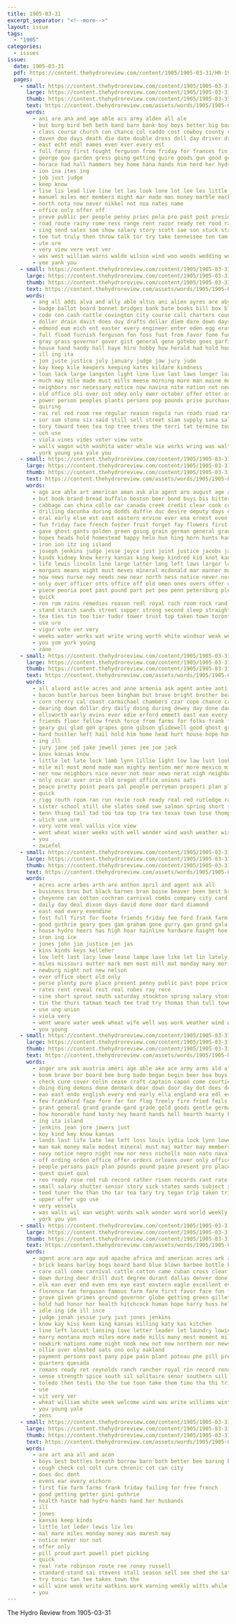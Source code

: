```yaml
---
title: 1905-03-31
excerpt_separator: "<!--more-->"
layout: issue
tags:
  - "1905"
categories:
  - issues
issue:
  date: 1905-03-31
  pdf: https://content.thehydroreview.com/content/1905/1905-03-31/HR-1905-03-31.pdf
  pages:
    - small: https://content.thehydroreview.com/content/1905/1905-03-31/small/HR-1905-03-31-01.jpg
      large: https://content.thehydroreview.com/content/1905/1905-03-31/large/HR-1905-03-31-01.jpg
      thumb: https://content.thehydroreview.com/content/1905/1905-03-31/thumbnails/HR-1905-03-31-01.jpg
      text: https://content.thehydroreview.com/assets/words/1905/1905-03-31/HR-1905-03-31-01.txt
      words:
        - ani are ana and age able acs army alden all ale
        - but burg bird beh beth band barn bank boy boys better big board bright been bis buffalo bus best back bee battle blue bate bill
        - class course church con chance col caddo cost cowboy county cattle chill cody cone cause city company chew change can call cardinal case cora come comes
        - daven doe days death die date double dress doll day driver dry don doubt
        - east echt endl eames even ever every est
        - full fancy first fought ferguson from friday for frances fin flower fuller far fale foe found
        - george gov garden gress going getting guire goods gun good governor general
        - horace had hall hammers hey home hana hands him herd her hydro handsome honorable heard high has hope hand hus hard hunting held health
        - ion ina ites ing
        - job just judge
        - keep know
        - lise lis lead live line let las look lone lot lee les little letter lay libbie lied less long law len
        - manuel miles mer members might mar made mas money marble mackey mail meguire man more march may marry mea monday mile mexican men much most
        - north nota now never nikkel not noa nates name
        - office only offer off
        - preve public per people penny pries pela pro past post president pleas pin pie pee patient pope place pruett patience
        - road route rainy rome ress range rent razor ready ret rood rather rea real red
        - sing send sales som show salary story scott sae son stuck stamp she sleet such see store south subject sky star season smith sen seeds sway safe sheridan start suit say state senda severe soul shown
        - toe tut truly then throw talk tor try take tennessee ton tam treat taken times ten tell trail takes tse trip town the tes them tae threats trust
        - ute ure
        - very view vere vest ver
        - was west william warns waldo wilson wind woo woods wedding wolf willard why while want win wife will wash with won well
        - yee yank you
    - small: https://content.thehydroreview.com/content/1905/1905-03-31/small/HR-1905-03-31-02.jpg
      large: https://content.thehydroreview.com/content/1905/1905-03-31/large/HR-1905-03-31-02.jpg
      thumb: https://content.thehydroreview.com/content/1905/1905-03-31/thumbnails/HR-1905-03-31-02.jpg
      text: https://content.thehydroreview.com/assets/words/1905/1905-03-31/HR-1905-03-31-02.txt
      words:
        - ang all addi alva and ally able altus ani alien ayres are aby ary ald amend ade age april alo aid auch ates
        - badge ballot board bonnet bridges bank bate books bill box blaine bale bub both bet bond bar been ber buch busi bas but boards banke break blanks black bonds business banks bonis baptist bills bear brush beaver bridge
        - code con cash cattle covington city course call charters council chastity character congress car clerk case carnegie cover come cost caves civil chief courts care close carmen coe college court credit custer comanche cha county company class cleo certain choo
        - doller drain davit does duy drafts dollar diem dare down days ding der dich due day dam deem during deputy ditch dams
        - edmond eum eich ent easter every engineer enter eden egg eras ean ella
        - full flood furnish ferguson fon foss fust from favor fone fund fees friday first fair file fand fond fling fried fie ford fiscal fire flag fan firm fellow for fort fed fine fee
        - gray grass governor gover gist general gene gotebo goes garfield guardian grant good greer grounds gas ging
        - house hand handy hall haye hire hobby how herald had hold homa half hie him halling heading head husband high han hearing helena homes held hoard hor hon hen hax has
        - ill ing ita
        - jon juste justice july january judge jaw jury jude
        - kay keep kile keepers keeping kates kildare kindness
        - loan lack large langston light line live last laws longer loa loss lowe logan labor levy ler lands lady lesa lew left lease london land lax lay legal len lar law lens less lane lien lights lodge little
        - much may mile made must mills meese morning more man maine mount mith milla money manner men miles mayor mine members monday mur mineral
        - neighbors nor necessary notice now navina nite nation not new norma news ness nace norman near name need neer
        - old office oli over ost odey only ower october offer otter osage
        - power person peoples plants persons pop pounds prise purchase police point prow pool poll paules pride pene place pople peace prairie payment park plant proper parks pen paper press powers plan pany pro per pin post pay payne public porte
        - quiring
        - rai rel red room ree regular reason regula run roads road rates records renfrow rable river res real royalty record rob rent rary rate
        - sur sum stone six said still sell street siam supply sana sal safe sale silver sed suit streets sleep stock such slee sala session shull square special slaughter salary stich sid schoo south streams stance sim schools straight school state states seat san sey seem shall
        - tory toward teen tea top tree trees the terri tat termine towns taw ten tho treat toll teach tant tice tye toe than table take trate tees ture teed tary them tol tull trust ties tor tay teacher tine teal tes tax tobe town trom temple title
        - uch use
        - viola vines vides voter view vote
        - walls wagon with washita water while wie works wring was walters week wily will woods work wear wanton ware woodward weather
        - york young yea yale you
    - small: https://content.thehydroreview.com/content/1905/1905-03-31/small/HR-1905-03-31-03.jpg
      large: https://content.thehydroreview.com/content/1905/1905-03-31/large/HR-1905-03-31-03.jpg
      thumb: https://content.thehydroreview.com/content/1905/1905-03-31/thumbnails/HR-1905-03-31-03.jpg
      text: https://content.thehydroreview.com/assets/words/1905/1905-03-31/HR-1905-03-31-03.txt
      words:
        - ago ace able art american aman ask ala agent aro august age ast all ald avellan are and ave
        - but book brand bread buffalo boston beer bond buys bis bitterly buckingham business board bound burns body bride bor break blind bot baby bench bach bela boynton belong berliner battle belt boon boring buttery best back both bill balance began banks birth bas band bell bumgardner barn box been better bank bear buy binder bers
        - cabbage can china colle car canada creek credit clear cook count college cashier cold city charity cure candle cost charles crosse cattle cases caddo certain chem call charter coins cash coin chronic care change citizen cross cen catherine come court colorado ching cordial common child company county coma course confer case christian chance colonel cape cause church
        - drilling dacunha during dodds duffle duc desire deputy days down ditch drea dance doing day dowl dies denver del durant dukes due driggs dung dill dinner demand
        - eral early else est east eastern ervine ever ena ernest even eng ent end every enters edward ean england english eye
        - fun friday face french foster fruit forget fay flowers first falling from fares free finger feland fake figures fron farmer fear felt fees france field forts friends full fair found far fee fare fall few favor fond fage for forty flex favorite
        - gave ghost gants golden green going grain german general grand gallery gray grammar grew grapes guthrie grape gover governor gas given good goo
        - hopes heads hold homestead happy helo hun hing horn hunts hampton hampshire hobby hes house howard hore handsome her hang how head him hot high heard hill hor hunt hank huma heal has human harbor had hope helena hether
        - iron ion itz ing island
        - joseph jenkins judge jesse joyce just joint justice jacobs jane jury jan james jay
        - kinds kidney know kerry kansas king keep kindred kid knot kan
        - life lewis lincoln line large latter long left laws larger los law living london lightning last lack laundry lawton lime look love let land live ler little les like logue lon lay louis
        - morgans means might must meves mineral mcdonald mar manner muse music moll much may mony milburn min market miss minister more monk mcduffie mass mules man many marden mich midway magazine mark meer made most mary marine march mont main maiden mote money matter match meats mail mountain men moore
        - now news nurse ney needs new near north ness notice never northern note not name nor night nicholas nail
        - only over officer otts office off old omen ones overs offer overy
        - piece peoria poet past pound part pet peo penn petersburg pleasant person paris pen pee press palace purchase ponce pluck peabody pack pie peace pain poo pany paper price people per port pan perfect pacific peres pounds pald persons president pass pair pilla pat proven plant present power
        - quick
        - ron rom rains remedies reason redl royal rach room rock rand reading road rather robe regular round reasor reach rise read roads rush roses russian rebecca rich reps roch raw
        - stand starch sands street supper strong second sleep straight swett struck states seven save she shows send sach shawnee seen saler seem say seth sells see still six sella show small signs safe som seat such seno short son spring sin seed sell springs scott steady seacrest storm said sale sailors soha storms stair strength scholar sen stay single state shall simple solid stamps sue sat sum soul stock subject sine silver speaks sailor seems
        - tea ties tin too tier tudor tower trust top taken town toronto train tay tor turn ton track than thousand them toc tobacco the thon tho tome turns tice tristan tear telling terrible takes tell tok teen tat then take tour thing
        - use ure
        - vigor vote ver very
        - weeks water works wat write wring worth white windsor weak worn way will worlds wes wall wedding world washington witte wheel went ways war work well workman week walle while weight waters wee william with working west wilcox weary writer wax western weal was whaler walls wallville
        - you yom york young
        - zane
    - small: https://content.thehydroreview.com/content/1905/1905-03-31/small/HR-1905-03-31-04.jpg
      large: https://content.thehydroreview.com/content/1905/1905-03-31/large/HR-1905-03-31-04.jpg
      thumb: https://content.thehydroreview.com/content/1905/1905-03-31/thumbnails/HR-1905-03-31-04.jpg
      text: https://content.thehydroreview.com/assets/words/1905/1905-03-31/HR-1905-03-31-04.txt
      words:
        - all alvord astle acres and anne armenia ask agent antee anti are
        - bacon bustle barcus been bingham but brave bright brother beaver bert barn beans blaze better big business brought bank barber bros beat boys beard bill begin blow bier braden body boy book berry blacksmith back butcher buys breckenridge
        - corn cherry cal coast carmichael chambers czar cope chance cad crawford can colony cant city carr chas choice challis charley came case cin cash counter cashier cotton county cos cor cattle cold creek charles
        - dearing down dollar dry daily doing during dewey day done danger date drinks die death din days dare door
        - ellsworth early evins ever edie erford emmett east ean every even ery edith eve
        - friends floor fellow fresh force from farms for folks frank fore firm friday free found farm fancy fil fee fowler fare foss far
        - geary gui glad gen grapes gone gibson glidewell good ghost gregg grow green gave goods gage goodson grover gadd ghering glean grand getting guess gray going goes gher
        - hard hustler heft hail hold him home head hurt house hope homestead had ham hartford high hydro hest her hash herndon hopewell hair henke how hunger heart has horse
        - ing ill
        - jury jane jed jake jewell jones jee joe jack
        - knox kansas know
        - little let late lock lamb lynn lillie light low law lust look ling lis last likes lee lack lees like lion land line left
        - mile mil most mond made man mighty mention mer more mexico miss mackey march mound mat monday meals meats men miller must method mckitrick mason many morning mark mccool murphy much may might mill
        - ner now neighbors nice never not near news nerat nigh neighbor north ney night new numbers
        - only oscar over orin old oregon office onions oats
        - peace pretty point pears pal people perryman prosperi plan place part pell pay pass plant push price peaches president pacific pickles port plenty pork per par post pare
        - quick
        - rigg routh room ran run revie rock ready real red rutledge rates regular rain
        - sister school still she slates seed swe salmon spring short sell stones snapp staple stand saturday sick smith south suit saw stay state seven som sour sweet stead start sam shelton supply seats shape sat standard sunday stock sauce such supper sonday storm sance son stolen schools see sugg snow sun seems sylvester salt soon sicker store
        - tenn thing tail tad too toa top tra tex texas town tose thompson than trom taken tie turtle them teas take the towns try
        - ulich use ure
        - very vote veal vallis vice view
        - went wheat wiser weeks with well wonder wind wash weather wish week world want wille was will willard west way working wellington wait while work write wife wagon weekly weatherford winter
        - you
        - zwiefel
    - small: https://content.thehydroreview.com/content/1905/1905-03-31/small/HR-1905-03-31-05.jpg
      large: https://content.thehydroreview.com/content/1905/1905-03-31/large/HR-1905-03-31-05.jpg
      thumb: https://content.thehydroreview.com/content/1905/1905-03-31/thumbnails/HR-1905-03-31-05.jpg
      text: https://content.thehydroreview.com/assets/words/1905/1905-03-31/HR-1905-03-31-05.txt
      words:
        - acres acre arbes arth are anthon april and agent ask all
        - business bros but black barnes bran bosse beaver been best bryan bread brand big bills boise brown bet buggie
        - cheyenne can cotton cochran carnival combs company city card caddo call crawford cat cash common col county come cant chambers carmichael cobb cost chloe cos cutter carry cor custer
        - daily day deal dixon days david done door dard diamond
        - east ead every exendine
        - fost full first for foote friends friday fee ford frank farm fort fine found from fair fran free
        - good guthrie geary goes gam graham gone gurry gan grand gala glidewell
        - house hydro heers has high hoar hainline hardware haight hoe her hinton hee hand had horse hunter held harnes haye henke harness
        - iron ing ice
        - jones john jim justice jen jas
        - kins kinds keys kelleher
        - low left last lacy lowe lease lampe lave like let lin lately line lee lapsley less looney lion living
        - miles missouri mutter mark men most mill mat monday many mor money marsh monson mabel much music may more made morning miss
        - newburg night not new nelson
        - over office obert old only
        - perse plenty pure place present penny public past pope price pfost phat pro pas
        - rates rent reveal rest real robes ray rece
        - sine short sprout south saturday stockton spring salary stoor sells sheer shorts stallion smith she send still storm stauffer sell sale sharp state stan seon soe sack second stone see simmons service sunday small stock street summer struck store school smile shows
        - tin the thurs tatman teach tee trad try thomas than tull town them ture tool
        - use ung union
        - viola very
        - went weare water week wheat wife well was work weather wind weatherford wil woods will wilson watch why wellman wat want with
        - you young
    - small: https://content.thehydroreview.com/content/1905/1905-03-31/small/HR-1905-03-31-06.jpg
      large: https://content.thehydroreview.com/content/1905/1905-03-31/large/HR-1905-03-31-06.jpg
      thumb: https://content.thehydroreview.com/content/1905/1905-03-31/thumbnails/HR-1905-03-31-06.jpg
      text: https://content.thehydroreview.com/assets/words/1905/1905-03-31/HR-1905-03-31-06.txt
      words:
        - anger are ask austria ameri age able ake ace army arms ald all and arabian assa ali ary ain america armer antee arm
        - boom brave bor board bee burg bade began begin beer boa buys best back brisk boat bowels bis brought both been britain but better bears bini bar body berlin
        - check cure cover colin cease craft captain capon come courtier crew crete came cold count comfort certain care cost corre cam cares city cary columbus case castoria call canada cap caldwell commander colonel can col
        - doing ding demons done denmark dear down door day dot does der don devereux dada doubt deed
        - ean east endo english every end early ella england era edl eve elliott even excellent easy enter
        - few frankford face fore far for flag freely fire fried fails friends france fellow fay fields fast found faithful field fron first fons florida free fleet faby from fitte
        - grant general grand grande gard grade gold goods gentle germany given good
        - how honorable hand hasty hey heard hands hell hearth hearty hin han house heed herald her health him hee hould ham husbands has heen had half
        - ing ita island
        - jenkins jean jore jowers just
        - koy kind key know kansas
        - lands last life late lee left loss louis lydia lock lynn lower lustre lockyer lea lines lesson line little long lafitte land lady lie latter low lowing lose
        - man mak money male modest mineral must maj matter may members men might many mention mark morning made mary mass most miner mutter more montgomery music med mee
        - navy notice negro night now nor ness nicholls noon nato naval not never nine new near name
        - off ording orden office offer orders orleans over only officer ono olmsted old owns
        - people persons pain plan pounds pound paine present pro place pardon precious point port patton pleasure peace pierre pure proper pinkham poet ports paper pon pos piles powder
        - quest quiet qual
        - reo ready rose red rub record rather risen records rant rate rest reason rouse reach rus ran reading
        - small salary shutter senior story sick states sands subject service seen starch seat saw such seems she step streets scale shall sell straight stranger say sir show see servant shell send seo sour sible said seem stake sak station soon school spain sting side sleep speak
        - teed tuner the than tho tar toa tary try tegan trip taken trial toward tone tie tock table tones thou theo terrible talo them tan thal then tak terre tain teacher tor take tench ting tell
        - upper uffer ugo use
        - very vessels
        - was walls wil wan weight words walk wonder word world weekly with williams write waste wos welfare waters way well will why white went wilson work worms wheat want war welcome while west wide warn week
        - york you yon
    - small: https://content.thehydroreview.com/content/1905/1905-03-31/small/HR-1905-03-31-07.jpg
      large: https://content.thehydroreview.com/content/1905/1905-03-31/large/HR-1905-03-31-07.jpg
      thumb: https://content.thehydroreview.com/content/1905/1905-03-31/thumbnails/HR-1905-03-31-07.jpg
      text: https://content.thehydroreview.com/assets/words/1905/1905-03-31/HR-1905-03-31-07.txt
      words:
        - agent acre aro ago aud apache africa and american acres ark age alta able author april all are
        - brick beans barley bogs board band blue blown barbee bottle ball burwell bank bis been bond bulk bas best branch brown beets beaver box began buy boy bare better bunch begun but banks back bill business barn beeding bend bollinger badger blacken both bright body bail baxter bushe
        - care call come carnival cattle cotton came cuban cross clear can car cause clay citizen charles caso county comanche cant coulter cure comp creek coffee carmen course company common case charter christ church city chaplain congress cold court cradle chance close canning cam con chi caddo castor canada
        - down during deer drill dust degree durant dallas denver done daily due duel day deen dul days drilling die doctor diamond dose
        - elk ean ever end even ens eye east eastern eagle excellent every
        - florence fan ferguson famous farm fare first favor face fon foret felt for far few firm fort foreman file friend former fino flax from fight farmer flow fire free fear found frost fust
        - grove given grimes ground governor globe getting green gillette gin gave garber glad gas grays gold goods greenland going good grand guthrie
        - hold had honor hor health hitchcock human hope harry huss held head homes happy house how heard him hon hampton home hydro hes her hampshire humphrey hay hartman hartney hans hand hands hobart has
        - idle ing ide ill ince
        - judge jonah jessie jury just jones jenkins
        - know kay kiss keen king kansas killing katy kas kitchen
        - line left locust lansing love letter leader let laundry lowing little loose lacey lion lawton large learn lio lie later lands long lease land look last like laws light life lethbridge
        - marry montana much miles more made mills many most moment mild mail mention man merit memory munger men mcalester mcmillan may mangum mall merchant music mere matter maple million mat mory means marston money madill matters minister might
        - newkirk nations name night nook new not now northern nor news near neighbor nee nation
        - ollie over olmsted oats ono only oakland
        - payment persons past pany pipe pain plant poteau phe pill present payne point person perfect pratt patent passen per par paper plenty pounds perun pulley pryor pink plows pruitt pert points press phillips people patch place
        - quarters quesada
        - romans ready ret reynolds ranch rancher royal rin record reno royalty regnier reck rocks roger rolling ray roads rowan reach roy remark robert razor red round run
        - sense strength spice south sil solitaire senor southern sill sum sample short save sun shawnee soon sugar steers spring supply shall story states school sweet snow street season side she stands smell such struck second stock say smith shows slight son six stand small state scale springs seed said shoulder stine sees stores
        - toledo then testi tho the tue toon take them timo tha thi trial tod texas tam try than toom times tut teen turn thore tabet thousand thomas taken trust town talk
        - use
        - vit very ver
        - wheat william white week welcome wind was write williams winter will weather winkler woolson washington west while wright western world word wells work walter well walk worms wai wellman wear wold wine wife with winship weeks worth warm water wearing wish woodward ward
        - you young yale
        - zens
    - small: https://content.thehydroreview.com/content/1905/1905-03-31/small/HR-1905-03-31-08.jpg
      large: https://content.thehydroreview.com/content/1905/1905-03-31/large/HR-1905-03-31-08.jpg
      thumb: https://content.thehydroreview.com/content/1905/1905-03-31/thumbnails/HR-1905-03-31-08.jpg
      text: https://content.thehydroreview.com/assets/words/1905/1905-03-31/HR-1905-03-31-08.txt
      words:
        - are art ana all and acon
        - boys best bottles breath borrow barn both better bee baring barber bry
        - cough check col colt cure chronic cot can city
        - does doc dent
        - evens ear every eichorn
        - first fie farm farms frank friday failing for free french
        - good getting getter gini guthrie
        - health haste had hydro hands hand her husbands
        - ill
        - jones
        - kansas keep kinds
        - little lot leder lewis liv les
        - mal mare miles monday money mas maresh may
        - notice never nor not
        - offer only
        - pill proud part powell piet picking
        - quick
        - real rate robinson route ree roney russell
        - standard stand sai stevens stall season sell see shed she sat son store sian six sant swan
        - try tonic tan tee takes town the
        - will wine week write watkins work warning weekly witts while want was west
        - you
---
```


The Hydro Review from 1905-03-31

<!--more-->


